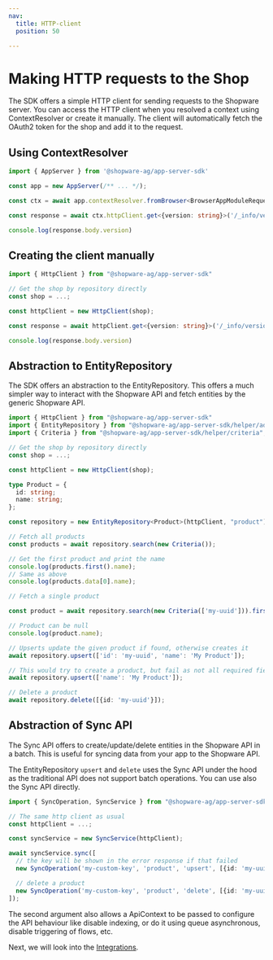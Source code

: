 ```yaml
---
nav:
  title: HTTP-client
  position: 50

---
```


# Making HTTP requests to the Shop

The SDK offers a simple HTTP client for sending requests to the Shopware server. You can access the HTTP client when you resolved a context using ContextResolver or create it manually.
The client will automatically fetch the OAuth2 token for the shop and add it to the request.

## Using ContextResolver

```ts
import { AppServer } from '@shopware-ag/app-server-sdk'

const app = new AppServer(/** ... */);

const ctx = await app.contextResolver.fromBrowser<BrowserAppModuleRequest>(/** Request */);

const response = await ctx.httpClient.get<{version: string}>('/_info/version')

console.log(response.body.version)
```

## Creating the client manually

```ts
import { HttpClient } from "@shopware-ag/app-server-sdk"

// Get the shop by repository directly
const shop = ...;

const httpClient = new HttpClient(shop);

const response = await httpClient.get<{version: string}>('/_info/version')

console.log(response.body.version)
```

## Abstraction to EntityRepository

The SDK offers an abstraction to the EntityRepository. This offers a much simpler way to interact with the Shopware API and fetch entities by the generic Shopware API.

```ts
import { HttpClient } from "@shopware-ag/app-server-sdk"
import { EntityRepository } from "@shopware-ag/app-server-sdk/helper/admin-api";
import { Criteria } from "@shopware-ag/app-server-sdk/helper/criteria";

// Get the shop by repository directly
const shop = ...;

const httpClient = new HttpClient(shop);

type Product = {
  id: string;
  name: string;
};

const repository = new EntityRepository<Product>(httpClient, "product");

// Fetch all products
const products = await repository.search(new Criteria());

// Get the first product and print the name
console.log(products.first().name);
// Same as above
console.log(products.data[0].name);

// Fetch a single product

const product = await repository.search(new Criteria(['my-uuid'])).first();

// Product can be null
console.log(product.name);

// Upserts update the given product if found, otherwise creates it
await repository.upsert(['id': 'my-uuid', 'name': 'My Product']);

// This would try to create a product, but fail as not all required fields are provided
await repository.upsert(['name': 'My Product']);

// Delete a product
await repository.delete([{id: 'my-uuid'}]);
```

## Abstraction of Sync API

The Sync API offers to create/update/delete entities in the Shopware API in a batch. This is useful for syncing data from your app to the Shopware API.

The EntityRepository `upsert` and `delete` uses the Sync API under the hood as the traditional API does not support batch operations. You can use also the Sync API directly.

```ts
import { SyncOperation, SyncService } from "@shopware-ag/app-server-sdk/helper/admin-api";

// The same http client as usual
const httpClient = ...;

const syncService = new SyncService(httpClient);

await syncService.sync([
  // the key will be shown in the error response if that failed
  new SyncOperation('my-custom-key', 'product', 'upsert', [{id: 'my-uuid', name: 'My Product'}]),

  // delete a product
  new SyncOperation('my-custom-key', 'product', 'delete', [{id: 'my-uuid'}]),
]);
```

The second argument also allows a ApiContext to be passed to configure the API behaviour like disable indexing, or do it using queue asynchronous, disable triggering of flows, etc.

Next, we will look into the [Integrations](./06-integration).
